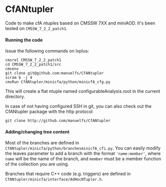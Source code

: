 CfANtupler
==========

Code to make cfA ntuples based on CMSSW 7XX and miniAOD.
It's been tested on `CMSSW_7_2_2_patch1`. 

#### Running the code
Issue the following commands on lxplus:

    cmsrel CMSSW_7_2_2_patch1
    cd CMSSW_7_2_2_patch1/src
    cmsenv
    git clone git@github.com:manuelfs/CfANtupler
    scram b -j 4
    cmsRun CfANtupler/minicfa/python/minicfA_cfg.py

This will create a flat ntuple named configurableAnalysis.root in the
current directory.

In case of not having configured SSH in git, you can also check out the 
CfANtupler package with the http protocol

    git clone http://github.com/manuelfs/CfANtupler

#### Adding/changing tree content
Most of the branches are defined in `CfANtupler/minicfa/python/branchesminicfA_cfi.py`. 
You can easily modify the leaves parameter to add a branch with the format
`'name:member'`, where `name` will be the name of the branch, and `member` must
be a member function of the collection you are using.

Branches that require C++ code (e.g. triggers) are defined in 
`CfANtupler/minicfa/interface/AdHocNTupler.h`.
